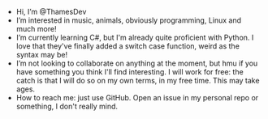 - Hi, I’m @ThamesDev
- I’m interested in music, animals, obviously programming, Linux and much more!
- I’m currently learning C#, but I'm already quite proficient with Python. I love that they've finally added a switch case function, weird as the syntax may be!
- I’m not looking to collaborate on anything at the moment, but hmu if you have something you think I'll find interesting. I will work for free: the catch is that I   will do so on my own terms, in my free time. This may take ages.
- How to reach me: just use GitHub. Open an issue in my personal repo or something, I don't really mind.

<!---
ThamesDev/ThamesDev is a ✨ special ✨ repository because its `README.md` (this file) appears on your GitHub profile.
You can click the Preview link to take a look at your changes.
--->
